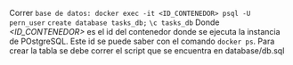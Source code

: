 Correr
`base de datos: docker exec -it <ID_CONTENEDOR> psql -U pern_user`
`create database tasks_db;`
`\c tasks_db`
Donde *<ID_CONTENEDOR>* es el id del contenedor donde se ejecuta la instancia de POstgreSQL. Este id se puede saber con el comando 
`docker ps`.
Para crear la tabla se debe correr el script que se encuentra en database/db.sql


